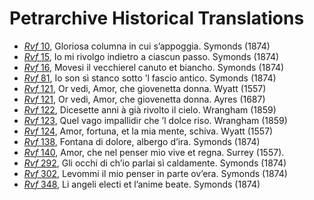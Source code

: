 # Petrarchive Historical Translations

* [_Rvf_ 10](rvf010a.xml), Gloriosa columna in cui s’appoggia. Symonds (1874) 
* [_Rvf_ 15](rvf015a.xml), Io mi rivolgo indietro a ciascun passo. Symonds (1874) 
* [_Rvf_ 16](rvf016a.xml), Movesi il vecchierel canuto et biancho. Symonds (1874) 
* [_Rvf_ 81](rvf081a.xml), Io son sì stanco sotto ’l fascio antico. Symonds (1874) 
* [_Rvf_ 121](rvf121a.xml), Or vedi, Amor, che giovenetta donna. Wyatt (1557)
* [_Rvf_ 121](rvf121b.xml), Or vedi, Amor, che giovenetta donna. Ayres (1687)
* [_Rvf_ 122](rvf122a.xml), Dicesette anni à già rivolto il cielo. Wrangham (1859)
* [_Rvf_ 123](rvf123a.xml), Quel vago impallidir che ’l dolce riso. Wrangham (1859)
* [_Rvf_ 124](rvf124a.xml), Amor, fortuna, et la mia mente, schiva. Wyatt (1557)
* [_Rvf_ 138](rvf138a.xml), Fontana di dolore, albergo d’ira. Symonds (1874) 
* [_Rvf_ 140](rvf140a.xml), Amor, che nel penser mio vive et regna. Surrey (1557). 
* [_Rvf_ 292](rvf292a.xml), Gli occhi di ch’io parlai sì caldamente. Symonds (1874) 
* [_Rvf_ 302](rvf302a.xml), Levommi il mio penser in parte ov’era. Symonds (1874) 
* [_Rvf_ 348](rvf348a.xml), Li angeli electi et l’anime beate. Symonds (1874)
